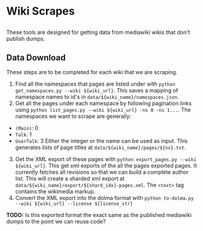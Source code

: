 # Wiki Scrapes
##

These tools are designed for getting data from mediawiki wikis that don't publish dumps.

## Data Download

These steps are to be completed for each wiki that we are scraping.

1. Find all the namespaces that pages are listed under with `python get_namespaces.py --wiki ${wiki_url}`. This saves a mapping of namespace names to id's in `data/${wiki_name}/namespaces.json`.
2. Get all the pages under each namespace by following pagination links using `python list_pages.py --wiki ${wiki_url} -ns 0 -ns 1...`. The namespaces we want to scrape are generally:
  * `(Main)`: 0
  * `Talk`: 1
  * `UserTalk`: 3
Either the integer or the name can be used as input. This generates lists of page titles at `data/${wiki_name}/pages/${ns}.txt`.
3. Get the XML export of these pages with `python export_pages.py --wiki ${wiki_url}`. This get xml exports of the all the pages exported pages. It currently fetches all revisions so that we can build a complete author list. This will create a sharded xml export at `data/${wiki_name}/export/${shard_idx}-pages.xml`. The `<text>` tag contains the wikimedia markup.
4. Convert the XML export into the dolma format with `python to-dolma.py --wiki ${wiki_url} --license ${license_str}`

**TODO:** Is this exported format the exact same as the published mediawiki dumps to the point we can reuse code?
